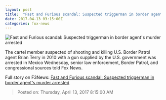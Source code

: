 ```yaml
---
layout: post
title:  "Fast and Furious scandal: Suspected triggerman in border agent's murder arrested"
date: 2017-04-13 03:15:00Z
categories: fox-news
---
```


![Fast and Furious scandal: Suspected triggerman in border agent's murder arrested](http://a57.foxnews.com/images.foxnews.com/content/fox-news/us/2017/04/12/fast-and-furious-scandal-suspected-triggerman-in-border-agents-murder-arrested/_jcr_content/par/featured-media/media-0.img.jpg/0/0/1492036538100.jpg?ve=1)

The cartel member suspected of shooting and killing U.S. Border Patrol agent Brian Terry in 2010 with a gun supplied by the U.S. government was arrested in Mexico Wednesday, senior law enforcement, Border Patrol, and congressional sources told Fox News.


Full story on F3News: [Fast and Furious scandal: Suspected triggerman in border agent's murder arrested](http://www.f3nws.com/n/uAzzmF)

> Posted on: Thursday, April 13, 2017 8:15:00 AM
